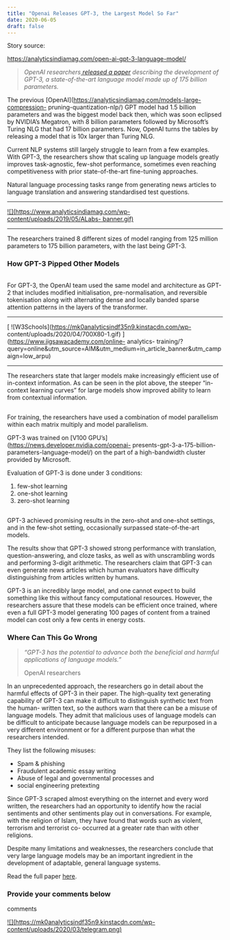 ```yaml
---
title: "Openai Releases GPT-3, the Largest Model So Far" 
date: 2020-06-05 
draft: false 
---
```


Story source:

https://analyticsindiamag.com/open-ai-gpt-3-language-model/


> _OpenAI researchers_[ _released a
> paper_](https://arxiv.org/pdf/2005.14165.pdf) _describing the development of
> GPT-3, a state-of-the-art language model made up of 175 billion parameters._

The previous [OpenAI](https://analyticsindiamag.com/models-large-compression-
pruning-quantization-nlp/) GPT model had 1.5 billion parameters and was the
biggest model back then, which was soon eclipsed by NVIDIA’s Megatron, with 8
billion parameters followed by Microsoft’s Turing NLG that had 17 billion
parameters. Now, OpenAI turns the tables by releasing a model that is 10x
larger than Turing NLG.

Current NLP systems still largely struggle to learn from a few examples. With
GPT-3, the researchers show that scaling up language models greatly improves
task-agnostic, few-shot performance, sometimes even reaching competitiveness
with prior state-of-the-art fine-tuning approaches.

Natural language processing tasks range from generating news articles to
language translation and answering standardised test questions.

* * *

[![](https://www.analyticsindiamag.com/wp-content/uploads/2019/05/ALabs-
banner.gif)](https://www.analytixlabs.co.in/)

* * *

The researchers trained 8 different sizes of model ranging from 125 million
parameters to 175 billion parameters, with the last being GPT-3.

### How GPT-3 Pipped Other Models

![](data:image/gif;base64,R0lGODlhAQABAAAAACH5BAEKAAEALAAAAAABAAEAAAICTAEAOw==)

For GPT-3, the OpenAI team used the same model and architecture as GPT-2 that
includes modified initialisation, pre-normalisation, and reversible
tokenisation along with alternating dense and locally banded sparse attention
patterns in the layers of the transformer.

* * *

[ ![W3Schools](https://mk0analyticsindf35n9.kinstacdn.com/wp-
content/uploads/2020/04/700X80-1.gif) ](https://www.jigsawacademy.com/online-
analytics-
training/?query=online&utm_source=AIM&utm_medium=in_article_banner&utm_campaign=low_arpu)

* * *

The researchers state that larger models make increasingly efficient use of
in-context information. As can be seen in the plot above, the steeper “in-
context learning curves” for large models show improved ability to learn from
contextual information.

![](data:image/gif;base64,R0lGODlhAQABAAAAACH5BAEKAAEALAAAAAABAAEAAAICTAEAOw==)

For training, the researchers have used a combination of model parallelism
within each matrix multiply and model parallelism.

GPT-3 was trained on [V100 GPU’s](https://news.developer.nvidia.com/openai-
presents-gpt-3-a-175-billion-parameters-language-model/) on the part of a
high-bandwidth cluster provided by Microsoft.

Evaluation of GPT-3 is done under 3 conditions:

  1. few-shot learning
  2. one-shot learning
  3. zero-shot learning

![](data:image/gif;base64,R0lGODlhAQABAAAAACH5BAEKAAEALAAAAAABAAEAAAICTAEAOw==)

GPT-3 achieved promising results in the zero-shot and one-shot settings, and
in the few-shot setting, occasionally surpassed state-of-the-art models.

The results show that GPT-3 showed strong performance with translation,
question-answering, and cloze tasks, as well as with unscrambling words and
performing 3-digit arithmetic. The researchers claim that GPT-3 can even
generate news articles which human evaluators have difficulty distinguishing
from articles written by humans.

GPT-3 is an incredibly large model, and one cannot expect to build something
like this without fancy computational resources. However, the researchers
assure that these models can be efficient once trained, where even a full
GPT-3 model generating 100 pages of content from a trained model can cost only
a few cents in energy costs.

### Where Can This Go Wrong

> _“GPT-3 has the potential to advance both the beneficial and harmful
> applications of language models.”_
>
> OpenAI researchers

In an unprecedented approach, the researchers go in detail about the harmful
effects of GPT-3 in their paper. The high-quality text generating capability
of GPT-3 can make it difficult to distinguish synthetic text from the human-
written text, so the authors warn that there can be a misuse of language
models. They admit that malicious uses of language models can be difficult to
anticipate because language models can be repurposed in a very different
environment or for a different purpose than what the researchers intended.

They list the following misuses:

  * Spam & phishing 
  * Fraudulent academic essay writing 
  * Abuse of legal and governmental processes and
  * social engineering pretexting

Since GPT-3 scraped almost everything on the internet and every word written,
the researchers had an opportunity to identify how the racial sentiments and
other sentiments play out in conversations. For example, with the religion of
Islam, they have found that words such as violent, terrorism and terrorist co-
occurred at a greater rate than with other religions.

Despite many limitations and weaknesses, the researchers conclude that very
large language models may be an important ingredient in the development of
adaptable, general language systems.

Read the full paper [here](https://arxiv.org/pdf/2005.14165.pdf).

### Provide your comments below

comments

[![](https://mk0analyticsindf35n9.kinstacdn.com/wp-
content/uploads/2020/03/telegram.png)](https://t.me/joinchat/NJLxnhZB7GkX3CPvjs9QGQ)

